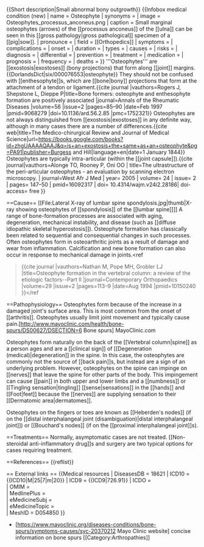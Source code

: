 {{Short description|Small abnormal bony outgrowth}}
{{Infobox medical condition (new)
| name            = Osteophyte
| synonyms        = 
| image           = Osteophytes_processus_anconeus.png
| caption         = Small marginal osteophytes (arrows) of the [[processus anconeus]] of the [[ulna]] can be seen in this [[gross pathology|gross pathological]] specimen of a [[pig|sow]].
| pronounce       = 
| field           = [[Orthopedics]]
| symptoms        = 
| complications   = 
| onset           = 
| duration        = 
| types           = 
| causes          = 
| risks           = 
| diagnosis       = 
| differential    = 
| prevention      = 
| treatment       = 
| medication      = 
| prognosis       = 
| frequency       = 
| deaths          = 
}}
'''Osteophytes''' are [[exostosis|exostoses]] (bony projections) that form along [[joint]] margins.<ref>{{DorlandsDict|six/000076553|osteophyte}}</ref> They should not be confused with [[enthesophyte]]s, which are [[bone|bony]] projections that form at the attachment of a tendon or ligament.<ref>{{cite journal |vauthors=Rogers J, Shepstone L, Dieppe P|title=Bone formers: osteophyte and enthesophyte formation are positively associated |journal=Annals of the Rheumatic Diseases |volume=56 |issue=2 |pages=85–90 |date=Feb 1997 |pmid=9068279 |doi=10.1136/ard.56.2.85 |pmc=1752321}}</ref> Osteophytes are not always distinguished from [[exostosis|exostoses]] in any definite way, although in many cases there are a number of differences.<ref>{{cite web|title=The Medico-chirurgical Review and Journal of Medical Science|url=https://books.google.com/books?id=zhgUAAAAQAAJ&q=is+an+exostosis+the+same+as+an+osteophyte&pg=PA91|publisher=Burgess and Hill|language=en|date=1 January 1844}}</ref> Osteophytes are typically intra-articular (within the [[joint capsule]]).<ref name="pmid16092317">{{cite journal|vauthors=Alonge TO, Rooney P, Oni OO | title=The ultrastructure of the peri-articular osteophytes - an evaluation by scanning electron microscopy. | journal=West Afr J Med | year= 2005 | volume= 24 | issue= 2 | pages= 147–50 | pmid=16092317 | doi= 10.4314/wajm.v24i2.28186| doi-access= free }} </ref>

==Cause==
[[File:Lateral X-ray of lumbar spine spondylosis.jpg|thumb|X-ray showing osteophytes of [[spondylosis]] of the [[lumbar spine]]]]
A range of bone-formation processes are associated with aging, degeneration, mechanical instability, and disease (such as [[diffuse idiopathic skeletal hyperostosis]]). Osteophyte formation has classically been related to sequential and consequential changes in such processes. Often osteophytes form in osteoarthritic joints as a result of damage and wear from inflammation. Calcification and new bone formation can also occur in response to mechanical damage in joints.<ref
>{{cite journal |vauthors=Nathan M, Pope MH, Grobler LJ |title=Osteophyte formation in the vertebral column: a review of the etiologic factors--Part II |journal=Contemporary Orthopaedics |volume=29 |issue=2 |pages=113–9 |date=Aug 1994 |pmid=10150240 }}</ref
>

==Pathophysiology==
Osteophytes form because of the increase in a damaged joint's surface area. This is most common from the onset of [[arthritis]]. Osteophytes usually limit joint movement and typically cause pain.<ref name=Mayo>[http://www.mayoclinic.com/health/bone-spurs/DS00627/DSECTION=6 Bone spurs] MayoClinic.com</ref>

Osteophytes form naturally on the back of the [[Vertebral column|spine]] as a person ages and are a [[clinical sign]] of [[Degeneration (medical)|degeneration]] in the spine. In this case, the osteophytes are commonly not the source of [[back pain]]s, but instead are a sign of an underlying problem. However, osteophytes on the spine can impinge on [[nerves]] that leave the spine for other parts of the body. This impingement can cause [[pain]] in both upper and lower limbs and a [[numbness]] or [[Tingling sensation|tingling]] [[sense|sensations]] in the [[hands]] and [[Foot|feet]] because the [[nerves]] are supplying sensation to their [[Dermatomic area|dermatomes]].<ref name=Mayo/>

Osteophytes on the fingers or toes are known as [[Heberden's nodes]] (if on the [[distal interphalangeal joint (disambiguation)|distal interphalangeal joint]]) or [[Bouchard's nodes]] (if on the [[proximal interphalangeal joint]]s).

==Treatments==
Normally, asymptomatic cases are not treated. [[Non-steroidal anti-inflammatory drug]]s and surgery are two typical options for cases requiring treatment.

==References==
{{reflist}}

== External links ==
{{Medical resources
|  DiseasesDB      = 18621 
|  ICD10           = {{ICD10|M|25|7|m|20}} 
|  ICD9            = {{ICD9|726.91}} 
|  ICDO            =  
|  OMIM            =  
|  MedlinePlus     =  
|  eMedicineSubj   =  
|  eMedicineTopic  =  
|  MeshID          = D054850
}}
* [https://www.mayoclinic.org/diseases-conditions/bone-spurs/symptoms-causes/syc-20370212 Mayo Clinic website] concise information on bone spurs
[[Category:Arthropathies]]